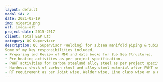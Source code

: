 ```yaml
---
layout: default
modal-id: 2
date: 2021-02-19
img: nigeria.png
alt: image-alt
project-date: 2015-2017
client: Total E&P Ltd
category: QC Supervisor
description: QC Supervisor (Welding) for subsea manifold piping & tubing. Worked on Egina project subsea production system (SPS) equipments that included, Manifolds, Manifold Support Structures (MSS), Closed Caisson Foundations (CCF), UTA Modules & Foundations, SDU Modules & Foundations, Pig Loop Modules, Multibore Production Well Jumpers, Permanent Guide Base (PGB), Gas Mat Weldment, X-Trees.  
Some of my key responsibilities included,
- Preparing and Review of MDR and data books for Sub Sea Structures.
- Pre-heating activities as per project specification.
- PWHT activities for carbon steeland alloy steel as per project specification.
- Hardness check of carbon steel and alloy steel material after PWHT completion.
- RT requirement as per Joint wise, Welder wise, Line class wise on a weekly basis.
---
```


